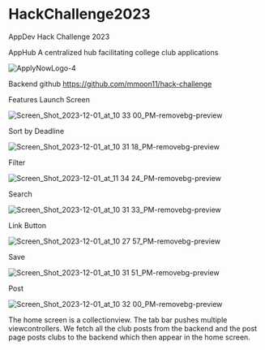 # HackChallenge2023
AppDev Hack Challenge 2023

AppHub
A centralized hub facilitating college club applications

![ApplyNowLogo-4](https://github.com/AdelynnWu/HackChallenge2023/assets/150749410/91aac716-d120-4bf4-8e1f-15544c55612e)


Backend github
https://github.com/mmoon11/hack-challenge


Features
Launch Screen

![Screen_Shot_2023-12-01_at_10 33 00_PM-removebg-preview](https://github.com/AdelynnWu/HackChallenge2023/assets/150749410/d6f7fdeb-9b71-488c-bf64-a2de9f15dc2b)

Sort by Deadline

![Screen_Shot_2023-12-01_at_10 31 18_PM-removebg-preview](https://github.com/AdelynnWu/HackChallenge2023/assets/150749410/070d721e-4f0c-4227-98f7-d26b2c772517)

Filter 

![Screen_Shot_2023-12-01_at_11 34 24_PM-removebg-preview](https://github.com/AdelynnWu/HackChallenge2023/assets/150749410/26aacb51-89e5-44c3-8659-59601ab6d359)

Search

![Screen_Shot_2023-12-01_at_10 31 33_PM-removebg-preview](https://github.com/AdelynnWu/HackChallenge2023/assets/150749410/6821e8dc-c1c3-4deb-96ce-daae55c4502b)

Link Button

![Screen_Shot_2023-12-01_at_10 27 57_PM-removebg-preview](https://github.com/AdelynnWu/HackChallenge2023/assets/150749410/9d72a307-9fae-4d29-9216-a0c8efb0511f)

Save

![Screen_Shot_2023-12-01_at_10 31 51_PM-removebg-preview](https://github.com/AdelynnWu/HackChallenge2023/assets/150749410/2b5d1a44-a997-490a-97ad-1fd5d36e3933)

Post

![Screen_Shot_2023-12-01_at_10 32 00_PM-removebg-preview](https://github.com/AdelynnWu/HackChallenge2023/assets/150749410/776c40d8-fa36-4842-9a53-50a3ad432206)

The home screen is a collectionview. The tab bar pushes multiple viewcontrollers. We fetch all the club posts from the backend and the post page posts clubs to the backend which then appear in the home screen. 








